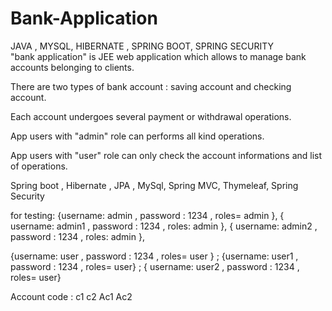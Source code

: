 # Bank-Application
JAVA , MYSQL, HIBERNATE , SPRING BOOT, SPRING SECURITY    
   "bank application" is JEE web application which allows to manage bank accounts belonging to clients.

There are two types of bank account : saving account and checking account.

Each account undergoes several payment or withdrawal operations.

App users with "admin" role can performs all kind operations.

App users with "user" role can only check the account informations and list of operations.

Spring boot , Hibernate , JPA , MySql, Spring MVC, Thymeleaf, Spring Security

for testing: {username: admin , password : 1234 , roles= admin }, { username: admin1 , password : 1234 , roles: admin }, { username: admin2 , password : 1234 , roles: admin }, 

{username: user , password : 1234 , roles= user } ; {username: user1 , password : 1234 , roles= user} ; { username: user2 , password : 1234 , roles= user}

Account code : c1 c2 Ac1 Ac2
